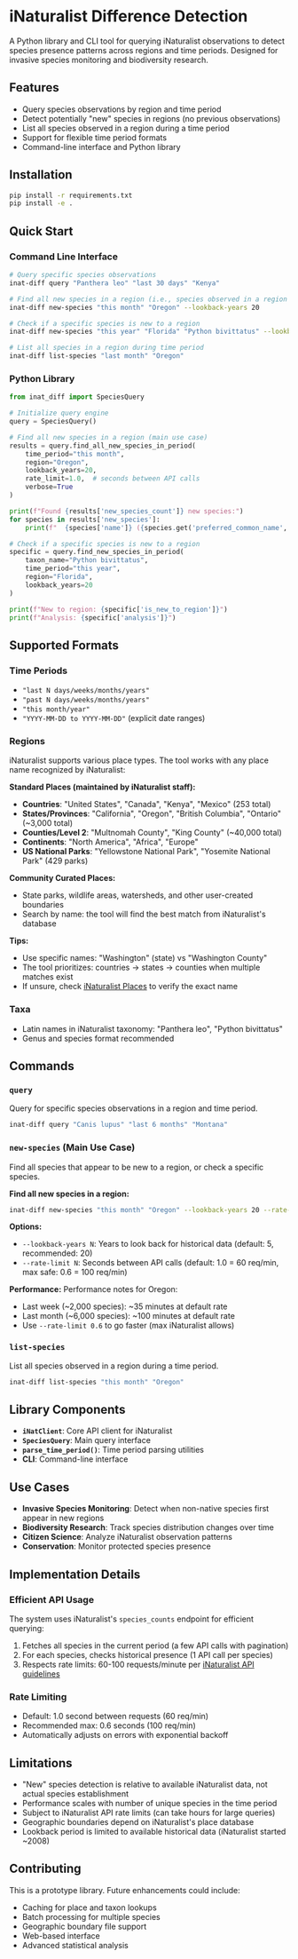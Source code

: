 # iNaturalist Difference Detection

A Python library and CLI tool for querying iNaturalist observations to detect species presence patterns across regions and time periods. Designed for invasive species monitoring and biodiversity research.

## Features

- Query species observations by region and time period
- Detect potentially "new" species in regions (no previous observations)
- List all species observed in a region during a time period
- Support for flexible time period formats
- Command-line interface and Python library

## Installation

```bash
pip install -r requirements.txt
pip install -e .
```

## Quick Start

### Command Line Interface

```bash
# Query specific species observations
inat-diff query "Panthera leo" "last 30 days" "Kenya"

# Find all new species in a region (i.e., species observed in a region for the first time recently)
inat-diff new-species "this month" "Oregon" --lookback-years 20

# Check if a specific species is new to a region
inat-diff new-species "this year" "Florida" "Python bivittatus" --lookback-years 20

# List all species in a region during time period
inat-diff list-species "last month" "Oregon"
```

### Python Library

```python
from inat_diff import SpeciesQuery

# Initialize query engine
query = SpeciesQuery()

# Find all new species in a region (main use case)
results = query.find_all_new_species_in_period(
    time_period="this month",
    region="Oregon",
    lookback_years=20,
    rate_limit=1.0,  # seconds between API calls
    verbose=True
)

print(f"Found {results['new_species_count']} new species:")
for species in results['new_species']:
    print(f"  {species['name']} ({species.get('preferred_common_name', 'no common name')})")

# Check if a specific species is new to a region
specific = query.find_new_species_in_period(
    taxon_name="Python bivittatus",
    time_period="this year",
    region="Florida",
    lookback_years=20
)

print(f"New to region: {specific['is_new_to_region']}")
print(f"Analysis: {specific['analysis']}")
```

## Supported Formats

### Time Periods
- `"last N days/weeks/months/years"`
- `"past N days/weeks/months/years"`
- `"this month/year"`
- `"YYYY-MM-DD to YYYY-MM-DD"` (explicit date ranges)

### Regions
iNaturalist supports various place types. The tool works with any place name recognized by iNaturalist:

**Standard Places (maintained by iNaturalist staff):**
- **Countries**: "United States", "Canada", "Kenya", "Mexico" (253 total)
- **States/Provinces**: "California", "Oregon", "British Columbia", "Ontario" (~3,000 total)
- **Counties/Level 2**: "Multnomah County", "King County" (~40,000 total)
- **Continents**: "North America", "Africa", "Europe"
- **US National Parks**: "Yellowstone National Park", "Yosemite National Park" (429 parks)

**Community Curated Places:**
- State parks, wildlife areas, watersheds, and other user-created boundaries
- Search by name: the tool will find the best match from iNaturalist's database

**Tips:**
- Use specific names: "Washington" (state) vs "Washington County"
- The tool prioritizes: countries → states → counties when multiple matches exist
- If unsure, check [iNaturalist Places](https://www.inaturalist.org/places) to verify the exact name

### Taxa
- Latin names in iNaturalist taxonomy: "Panthera leo", "Python bivittatus"
- Genus and species format recommended

## Commands

### `query`
Query for specific species observations in a region and time period.

```bash
inat-diff query "Canis lupus" "last 6 months" "Montana"
```

### `new-species` (Main Use Case)
Find all species that appear to be new to a region, or check a specific species.

**Find all new species in a region:**
```bash
inat-diff new-species "this month" "Oregon" --lookback-years 20 --rate-limit 1.0
```

**Options:**
- `--lookback-years N`: Years to look back for historical data (default: 5, recommended: 20)
- `--rate-limit N`: Seconds between API calls (default: 1.0 = 60 req/min, max safe: 0.6 = 100 req/min)

**Performance:** Performance notes for Oregon:
- Last week (~2,000 species): ~35 minutes at default rate
- Last month (~6,000 species): ~100 minutes at default rate
- Use `--rate-limit 0.6` to go faster (max iNaturalist allows)

### `list-species`

List all species observed in a region during a time period.

```bash
inat-diff list-species "this month" "Oregon"
```

## Library Components

- **`iNatClient`**: Core API client for iNaturalist
- **`SpeciesQuery`**: Main query interface
- **`parse_time_period()`**: Time period parsing utilities
- **CLI**: Command-line interface

## Use Cases

- **Invasive Species Monitoring**: Detect when non-native species first appear in new regions
- **Biodiversity Research**: Track species distribution changes over time
- **Citizen Science**: Analyze iNaturalist observation patterns
- **Conservation**: Monitor protected species presence

## Implementation Details

### Efficient API Usage
The system uses iNaturalist's `species_counts` endpoint for efficient querying:
1. Fetches all species in the current period (a few API calls with pagination)
2. For each species, checks historical presence (1 API call per species)
3. Respects rate limits: 60-100 requests/minute per [iNaturalist API guidelines](https://www.inaturalist.org/pages/api+recommended+practices)

### Rate Limiting
- Default: 1.0 second between requests (60 req/min)
- Recommended max: 0.6 seconds (100 req/min)
- Automatically adjusts on errors with exponential backoff

## Limitations

- "New" species detection is relative to available iNaturalist data, not actual species establishment
- Performance scales with number of unique species in the time period
- Subject to iNaturalist API rate limits (can take hours for large queries)
- Geographic boundaries depend on iNaturalist's place database
- Lookback period is limited to available historical data (iNaturalist started ~2008)

## Contributing

This is a prototype library. Future enhancements could include:
- Caching for place and taxon lookups
- Batch processing for multiple species
- Geographic boundary file support
- Web-based interface
- Advanced statistical analysis